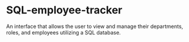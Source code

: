 # SQL-employee-tracker
An interface that allows the user to view and manage their departments, roles, and employees utilizing a SQL database.
